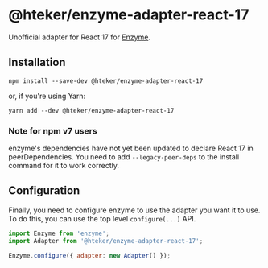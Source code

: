 # @hteker/enzyme-adapter-react-17

Unofficial adapter for React 17 for [Enzyme](https://enzymejs.github.io/enzyme/).

## Installation

```
npm install --save-dev @hteker/enzyme-adapter-react-17
```

or, if you're using Yarn:

```
yarn add --dev @hteker/enzyme-adapter-react-17
```

### Note for npm v7 users

enzyme's dependencies have not yet been updated to declare React 17 in peerDependencies. You need to add `--legacy-peer-deps` to the install command for it to work correctly.

## Configuration

Finally, you need to configure enzyme to use the adapter you want it to use. To do this, you can use the top level `configure(...)` API.

```js
import Enzyme from 'enzyme';
import Adapter from '@hteker/enzyme-adapter-react-17';

Enzyme.configure({ adapter: new Adapter() });
```
